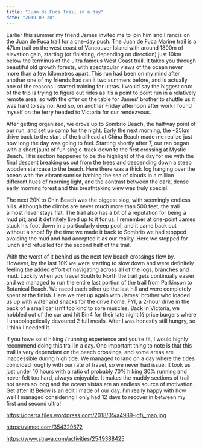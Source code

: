 ```yaml
---
title: "Juan de Fuca Trail in a day"
date: "2019-09-28"
---
```


Earlier this summer my friend James invited me to join him and Francis on the Juan de Fuca trail for a one-day push. The Juan de Fuca Marine trail is a 47km trail on the west coast of Vancouver Island with around 1800m of elevation gain, starting (or finishing, depending on direction) just 10km below the terminus of the ultra famous West Coast trail. It takes you through beautiful old growth forests, with spectacular views of the ocean never more than a few kilometres apart. This run had been on my mind after another one of my friends had ran it two summers before, and is actually one of the reasons I started training for ultras. I would say the biggest crux of the trip is trying to figure out rides as it’s a point to point run in a relatively remote area, so with the offer on the table for James’ brother to shuttle us it was hard to say no. And so, on another Friday afternoon after work I found myself on the ferry headed to Victoria for our rendezvous.

After getting organized, we drove up to Sombrio Beach, the halfway point of our run, and set up camp for the night. Early the next morning, the ~25km drive back to the start of the trailhead at China Beach made me realize just how long the day was going to feel. Starting shortly after 7, our ran began with a short jaunt of fun single-track down to the first crossing at Mystic Beach. This section happened to be the highlight of the day for me with the final descent breaking us out from the trees and descending down a steep wooden staircase to the beach. Here there was a thick fog hanging over the ocean with the vibrant sunrise bathing the sea of clouds in a million different hues of morning light, and the contrast between the dark, dense early morning forest and this breathtaking view was truly special.

The next 20K to Chin Beach was the biggest slog, with seemingly endless hills. Although the climbs are never much more than 500 feet, the trail almost never stays flat. The trail also has a bit of a reputation for being a mud pit, and it definitely lived up to it for us. I remember at one-point James stuck his foot down in a particularly deep pool, and it came back out without a shoe! By the time we made it back to Sombrio we had stopped avoiding the mud and had accepted it as our reality. Here we stopped for lunch and refuelled for the second half of the trail.

With the worst of it behind us the next few beach crossings flew by. However, by the last 10K we were starting to slow down and were definitely feeling the added effort of navigating across all of the logs, branches and mud. Luckily when you travel South to North the trail gets continually easier and we managed to run the entire last portion of the trail from Parkinson to Botanical Beach. We raced each other up the last hill and were completely spent at the finish. Here we met up again with James’ brother who loaded us up with water and snacks for the drive home. FYI, a 2-hour drive in the back of a small car isn’t too kind to sore muscles. Back in Victoria, we hobbled out of the car and hit Bin4 for their late night ½ price burgers where I unapologetically devoured 2 full meals. After I was honestly still hungry, so I think I needed it.

If you have solid hiking / running experience and you’re fit, I would highly recommend doing this trail in a day. One important thing to note is that this trail is very dependant on the beach crossings, and some areas are inaccessible during high tide. We managed to land on a day where the tides coincided roughly with our rate of travel, so we never had issue. It took us just under 10 hours with a ratio of probably 70% hiking 30% running and never felt too hard, always enjoyable. It makes the muddy sections of trail not seem so long and the ocean vistas are an endless source of motivation. Get after it! Below is an edit I made of our day. I'm really happy with how well I managed considering I only had 12 days to recover in between my first and second ultra!

https://opsrra.files.wordpress.com/2018/05/a4989-jdf\_map.jpg

https://vimeo.com/354329672

https://www.strava.com/activities/2549388425
